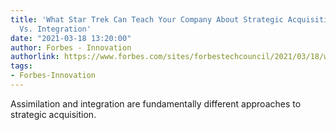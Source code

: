 ```yaml
---
title: 'What Star Trek Can Teach Your Company About Strategic Acquisition: Assimilation
  Vs. Integration'
date: "2021-03-18 13:20:00"
author: Forbes - Innovation
authorlink: https://www.forbes.com/sites/forbestechcouncil/2021/03/18/what-star-trek-can-teach-your-company-about-strategic-acquisition-assimilation-vs-integration/
tags:
- Forbes-Innovation
---
```

Assimilation and integration are fundamentally different approaches to strategic acquisition.